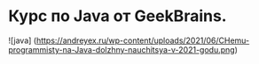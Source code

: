 # Курс по Java от GeekBrains.
![java] (https://andreyex.ru/wp-content/uploads/2021/06/CHemu-programmisty-na-Java-dolzhny-nauchitsya-v-2021-godu.png)

